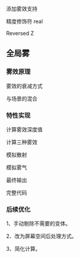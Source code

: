 添加雾效支持

精度修饰符 real

Reversed Z

## 全局雾

### 雾效原理

雾效的衰减方式

与场景的混合

### 特性实现

计算雾效深度值

计算三种雾效

模拟散射

模拟雾气

最终输出

完整代码

### 后续优化

1、手动剔除不需要的变体。

2、改为屏幕空间后处理方式。

3、简化计算。